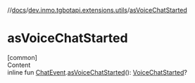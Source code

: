 //[docs](../../index.md)/[dev.inmo.tgbotapi.extensions.utils](index.md)/[asVoiceChatStarted](as-voice-chat-started.md)



# asVoiceChatStarted  
[common]  
Content  
inline fun [ChatEvent](../dev.inmo.tgbotapi.types.message.ChatEvents.abstracts/-chat-event/index.md).[asVoiceChatStarted](as-voice-chat-started.md)(): [VoiceChatStarted](../dev.inmo.tgbotapi.types.message.ChatEvents.voice/-voice-chat-started/index.md)?  



